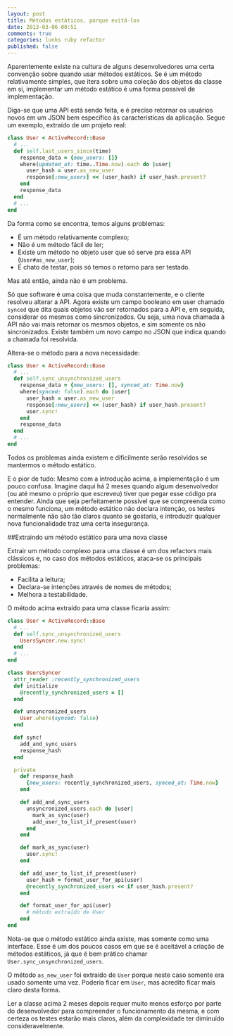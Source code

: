 ```yaml
---
layout: post
title: Métodos estáticos, porque evitá-los
date: 2013-03-06 00:51
comments: true
categories: lunks ruby refactor
published: false
---
```



Aparentemente existe na cultura de alguns desenvolvedores uma certa convenção sobre quando usar métodos estáticos. Se é um método relativamente simples, que itera sobre uma coleção dos objetos da classe em si, implementar um método estático é uma forma possível de implementação.

Diga-se que uma API está sendo feita, e é preciso retornar os usuários novos em um JSON bem específico às características da aplicação. Segue um exemplo, extraído de um projeto real:

```ruby
class User < ActiveRecord::Base
  # ...
  def self.last_users_since(time)
    response_data = {new_users: []}
    where(updated_at: time..Time.now).each do |user|
      user_hash = user.as_new_user
      response[:new_users] << (user_hash) if user_hash.present?
    end
    response_data
  end
  # ...
end
```

Da forma como se encontra, temos alguns problemas:

* É um método relativamente complexo;
* Não é um método fácil de ler;
* Existe um método no objeto user que só serve pra essa API (`User#as_new_user`);
* É chato de testar, pois só temos o retorno para ser testado.

Mas até então, ainda não é um problema.

Só que software é uma coisa que muda constantemente, e o cliente resolveu alterar a API. Agora existe um campo booleano em user chamado `synced` que dita quais objetos vão ser retornados para a API e, em seguida, considerar os mesmos como sincronizados. Ou seja, uma nova chamada à API não vai mais retornar os mesmos objetos, e sim somente os não sincronizados. Existe também um novo campo no JSON que indica quando a chamada foi resolvida.

Altera-se o método para a nova necessidade:

```ruby
class User < ActiveRecord::Base
  # ...
  def self.sync_unsynchronized_users
    response_data = {new_users: [], synced_at: Time.now}
    where(synced: false).each do |user|
      user_hash = user.as_new_user
      response[:new_users] << (user_hash) if user_hash.present?
      user.sync!
    end
    response_data
  end
  # ...
end
```

Todos os problemas ainda existem e dificilmente serão resolvidos se mantermos o método estático. 

E o pior de tudo: Mesmo com a introdução acima, a implementação é um pouco confusa. Imagine daqui há 2 meses quando algum desenvolvedor (ou até mesmo o próprio que escreveu) tiver que pegar esse código pra entender. Ainda que seja perfeitamente possível que se compreenda como o mesmo funciona, um método estático não declara intenção, os testes normalmente não são tão claros quanto se gostaria, e introduzir qualquer nova funcionalidade traz uma certa insegurança.

##Extraindo um método estático para uma nova classe

Extrair um método complexo para uma classe é um dos refactors mais clássicos e, no caso dos métodos estáticos, ataca-se os principais problemas:

* Facilita a leitura;
* Declara-se intenções através de nomes de métodos;
* Melhora a testabilidade.

O método acima extraído para uma classe ficaria assim:

```ruby
class User < ActiveRecord::Base
  # ...
  def self.sync_unsynchronized_users
    UsersSyncer.new.sync!
  end
  # ...
end

class UsersSyncer
  attr_reader :recently_synchronized_users
  def initialize
    @recently_synchronized_users = []
  end

  def unsyncronized_users
    User.where(synced: false)
  end

  def sync!
    add_and_sync_users
    response_hash
  end

  private
    def response_hash
      {new_users: recently_synchronized_users, synced_at: Time.now}
    end

    def add_and_sync_users
      unsyncronized_users.each do |user|
        mark_as_sync(user)
        add_user_to_list_if_present(user)
      end
    end

    def mark_as_sync(user)
      user.sync!
    end

    def add_user_to_list_if_present(user)
      user_hash = format_user_for_api(user)
      @recently_synchronized_users << if user_hash.present?
    end

    def format_user_for_api(user)
      # método extraído de User
    end
end
```

Nota-se que o método estático ainda existe, mas somente como uma interface. Esse é um dos poucos casos em que se é aceitável a criação de métodos estáticos, já que é bem prático chamar `User.sync_unsynchronized_users`.

O método `as_new_user` foi extraído de `User` porque neste caso somente
era usado somente uma vez. Poderia ficar em `User`, mas acredito ficar
mais claro desta forma.

Ler a classe acima 2 meses depois requer muito menos esforço por parte do desenvolvedor para compreender o funcionamento da mesma, e com certeza os testes estarão mais claros, além da complexidade ter diminuído consideravelmente.
